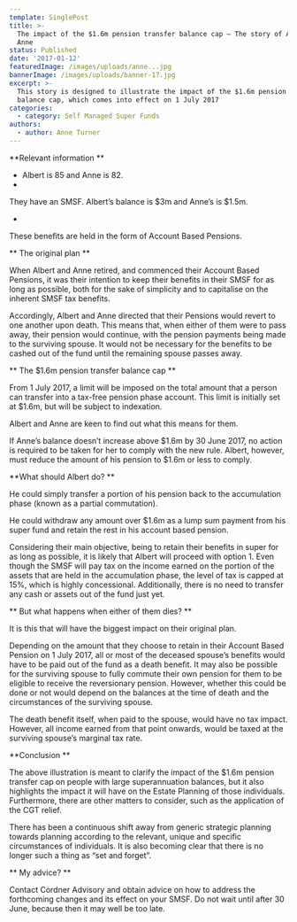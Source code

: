 ```yaml
---
template: SinglePost
title: >-
  The impact of the $1.6m pension transfer balance cap – The story of Albert and
  Anne
status: Published
date: '2017-01-12'
featuredImage: /images/uploads/anne...jpg
bannerImage: /images/uploads/banner-17.jpg
excerpt: >-
  This story is designed to illustrate the impact of the $1.6m pension transfer
  balance cap, which comes into effect on 1 July 2017
categories:
  - category: Self Managed Super Funds
authors:
  - author: Anne Turner
---
```


**Relevant information
**

- Albert is 85 and Anne is 82.
-

They have an SMSF. Albert’s balance is $3m and Anne’s is $1.5m.

-

These benefits are held in the form of Account Based Pensions.

**
The original plan
**

When Albert and Anne retired, and commenced their Account Based Pensions, it was their intention to keep their benefits in their SMSF for as long as possible, both for the sake of simplicity and to capitalise on the inherent SMSF tax benefits.

Accordingly, Albert and Anne directed that their Pensions would revert to one another upon death. This means that, when either of them were to pass away, their pension would continue, with the pension payments being made to the surviving spouse. It would not be necessary for the benefits to be cashed out of the fund until the remaining spouse passes away.

**
The $1.6m pension transfer balance cap
**

From 1 July 2017, a limit will be imposed on the total amount that a person can transfer into a tax-free pension phase account. This limit is initially set at $1.6m, but will be subject to indexation.

Albert and Anne are keen to find out what this means for them.

If Anne’s balance doesn’t increase above $1.6m by 30 June 2017, no action is required to be taken for her to comply with the new rule. Albert, however, must reduce the amount of his pension to $1.6m or less to comply.

**What should Albert do?
**

He could simply transfer a portion of his pension back to the accumulation phase (known as a partial commutation).

He could withdraw any amount over $1.6m as a lump sum payment from his super fund and retain the rest in his account based pension.

Considering their main objective, being to retain their benefits in super for as long as possible, it is likely that Albert will proceed with option 1. Even though the SMSF will pay tax on the income earned on the portion of the assets that are held in the accumulation phase, the level of tax is capped at 15%, which is highly concessional. Additionally, there is no need to transfer any cash or assets out of the fund just yet.

**
But what happens when either of them dies?
**

It is this that will have the biggest impact on their original plan.

Depending on the amount that they choose to retain in their Account Based Pension on 1 July 2017, all or most of the deceased spouse’s benefits would have to be paid out of the fund as a death benefit. It may also be possible for the surviving spouse to fully commute their own pension for them to be eligible to receive the reversionary pension. However, whether this could be done or not would depend on the balances at the time of death and the circumstances of the surviving spouse.

The death benefit itself, when paid to the spouse, would have no tax impact. However, all income earned from that point onwards, would be taxed at the surviving spouse’s marginal tax rate.

**Conclusion
**

The above illustration is meant to clarify the impact of the $1.6m pension transfer cap on people with large superannuation balances, but it also highlights the impact it will have on the Estate Planning of those individuals. Furthermore, there are other matters to consider, such as the application of the CGT relief.

There has been a continuous shift away from generic strategic planning towards planning according to the relevant, unique and specific circumstances of individuals. It is also becoming clear that there is no longer such a thing as “set and forget”.

**
My advice?
**

Contact Cordner Advisory and obtain advice on how to address the forthcoming changes and its effect on your SMSF. Do not wait until after 30 June, because then it may well be too late.
